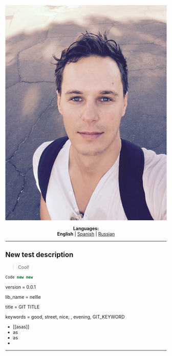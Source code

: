 ![GIT TITLE](https://github.com/markolofsen/nellle/blob/master/.banners/banner_en.jpg?raw=1)
<p align="center"><b>Languages:</b><br /><b>English</b> | <a href="https://github.com/markolofsen/nellle/blob/master/README_es.md">Spanish</a> | <a href="https://github.com/markolofsen/nellle/blob/master/README_ru.md">Russian</a></p>

---

## New test description

> Cool!

```javascript
Code new new
```

version = 0.0.1

lib_name = nellle

title = GIT TITLE

keywords = good, street, nice, , evening, GIT_KEYWORD

* [[asas]]
* as
* as
* 

---

